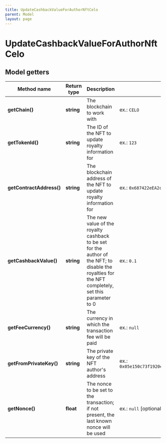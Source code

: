```yaml
---
title: UpdateCashbackValueForAuthorNftCelo
parent: Model
layout: page
---
```


# UpdateCashbackValueForAuthorNftCelo

## Model getters

Method name | Return type | Description | Notes
------------ | ------------- | ------------- | -------------
**getChain()** | **string** | The blockchain to work with | ex.: `CELO`
**getTokenId()** | **string** | The ID of the NFT to update royalty information for | ex.: `123`
**getContractAddress()** | **string** | The blockchain address of the NFT to update royalty information for | ex.: `0x687422eEA2cB73B5d3e242bA5456b782919AFc85`
**getCashbackValue()** | **string** | The new value of the royalty cashback to be set for the author of the NFT; to disable the royalties for the NFT completely, set this parameter to 0 | ex.: `0.1`
**getFeeCurrency()** | **string** | The currency in which the transaction fee will be paid | ex.: `null`
**getFromPrivateKey()** | **string** | The private key of the NFT author's address | ex.: `0x05e150c73f1920ec14caa1e0b6aa09940899678051a78542840c2668ce5080c2`
**getNonce()** | **float** | The nonce to be set to the transaction; if not present, the last known nonce will be used | ex.: `null` [optional]

